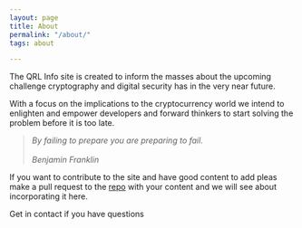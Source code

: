 ```yaml
---
layout: page
title: About
permalink: "/about/"
tags: about

---
```

The QRL Info site is created to inform the masses about the upcoming challenge cryptography and digital security has in the very near future.


With a focus on the implications to the cryptocurrency world we intend to enlighten and empower developers and forward thinkers to start solving the problem before it is too late.

> _By failing to prepare you are preparing to fail._<br><br> _Benjamin Franklin_

If you want to contribute to the site and have good content to add pleas make a pull request to the [repo](https://github.com/fr1t2/theqrl.info "TheQRL.info Repo") with your content and we will see about incorporating it here.

Get in contact if you have questions